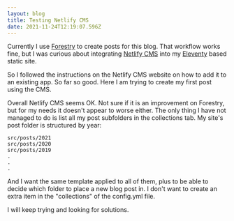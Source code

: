 ```yaml
---
layout: blog
title: Testing Netlify CMS
date: 2021-11-24T12:19:07.596Z
---
```

Currently I use [Forestry](https://forestry.io/) to create posts for this blog.  That workflow works fine, but I was curious about integrating [Netlify CMS](https://www.netlifycms.org/) into my [Eleventy](https://www.11ty.dev/) based static site.

So I followed the instructions on the Netlify CMS website on how to add it to an existing app.  So far so good. Here I am trying to create my first post using the CMS.

Overall Netlify CMS seems OK. Not sure if it is an improvement on Forestry, but for my needs it doesn't appear to worse either.  The only thing I have not managed to do is list all my post subfolders in the collections tab. My site's post folder is structured by year:

`src/posts/2021`\
`src/posts/2020`\
`src/posts/2019`\
`.`\
`.`\
`.`

And I want the same template applied to all of them, plus to be able to decide which folder to place a new blog post in.  I don't want to create an extra item in the "collections" of the config.yml file.

I will keep trying and looking for solutions.